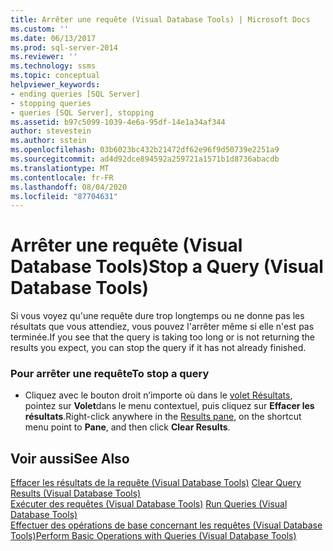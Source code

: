 ```yaml
---
title: Arrêter une requête (Visual Database Tools) | Microsoft Docs
ms.custom: ''
ms.date: 06/13/2017
ms.prod: sql-server-2014
ms.reviewer: ''
ms.technology: ssms
ms.topic: conceptual
helpviewer_keywords:
- ending queries [SQL Server]
- stopping queries
- queries [SQL Server], stopping
ms.assetid: b97c5099-1039-4e6a-95df-14e1a34af344
author: stevestein
ms.author: sstein
ms.openlocfilehash: 03b6023bc432b21472df62e96f9d50739e2251a9
ms.sourcegitcommit: ad4d92dce894592a259721a1571b1d8736abacdb
ms.translationtype: MT
ms.contentlocale: fr-FR
ms.lasthandoff: 08/04/2020
ms.locfileid: "87704631"
---
```

# <a name="stop-a-query-visual-database-tools"></a><span data-ttu-id="3f78f-102">Arrêter une requête (Visual Database Tools)</span><span class="sxs-lookup"><span data-stu-id="3f78f-102">Stop a Query (Visual Database Tools)</span></span>
  <span data-ttu-id="3f78f-103">Si vous voyez qu'une requête dure trop longtemps ou ne donne pas les résultats que vous attendiez, vous pouvez l'arrêter même si elle n'est pas terminée.</span><span class="sxs-lookup"><span data-stu-id="3f78f-103">If you see that the query is taking too long or is not returning the results you expect, you can stop the query if it has not already finished.</span></span>  
  
### <a name="to-stop-a-query"></a><span data-ttu-id="3f78f-104">Pour arrêter une requête</span><span class="sxs-lookup"><span data-stu-id="3f78f-104">To stop a query</span></span>  
  
-   <span data-ttu-id="3f78f-105">Cliquez avec le bouton droit n’importe où dans le [volet Résultats](visual-database-tools.md), pointez sur **Volet**dans le menu contextuel, puis cliquez sur **Effacer les résultats**.</span><span class="sxs-lookup"><span data-stu-id="3f78f-105">Right-click anywhere in the [Results pane](visual-database-tools.md), on the shortcut menu point to **Pane**, and then click **Clear Results**.</span></span>  
  
## <a name="see-also"></a><span data-ttu-id="3f78f-106">Voir aussi</span><span class="sxs-lookup"><span data-stu-id="3f78f-106">See Also</span></span>  
 <span data-ttu-id="3f78f-107">[Effacer les résultats de la requête &#40;Visual Database Tools&#41;](clear-query-results-visual-database-tools.md) </span><span class="sxs-lookup"><span data-stu-id="3f78f-107">[Clear Query Results &#40;Visual Database Tools&#41;](clear-query-results-visual-database-tools.md) </span></span>  
 <span data-ttu-id="3f78f-108">[Exécuter des requêtes &#40;Visual Database Tools&#41;](run-queries-visual-database-tools.md) </span><span class="sxs-lookup"><span data-stu-id="3f78f-108">[Run Queries &#40;Visual Database Tools&#41;](run-queries-visual-database-tools.md) </span></span>  
 [<span data-ttu-id="3f78f-109">Effectuer des opérations de base concernant les requêtes &#40;Visual Database Tools&#41;</span><span class="sxs-lookup"><span data-stu-id="3f78f-109">Perform Basic Operations with Queries &#40;Visual Database Tools&#41;</span></span>](perform-basic-operations-with-queries-visual-database-tools.md)  
  
  
